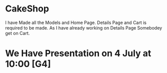 # CakeShop

I have Made all the Models and Home Page.
Details Page and Cart is required to be made.
As I have already working on Details Page Somebodey get on Cart.

# We Have Presentation on 4 July at 10:00  [G4]
